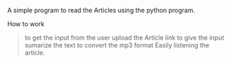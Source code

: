 A simple program to read the Articles using the python program.

How to work

> to get the input from the user
> upload the Article link to give the input
> sumarize the text to convert the mp3 format
> Easily listening the article.
